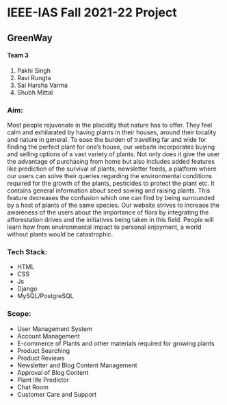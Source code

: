 # IEEE-IAS Fall 2021-22 Project

<h2>GreenWay</h2>

<h4>Team 3</h4>
<ol>
  <li>Pakhi Singh</li>
  <li>Ravi Rungta</li>
  <li>Sai Harsha Varma</li>
  <li>Shubh Mittal</li>
</ol>

<h3>Aim: </h3>
<p>
  Most people rejuvenate in the placidity that nature has to offer. They feel calm and exhilarated by having plants in their houses, around their locality and nature in general. To ease the burden of travelling far and wide for finding the perfect plant for one’s house, our website incorporates buying and selling options of a vast variety of plants. Not only does it give the user the advantage of purchasing from home but also includes added features like prediction of the survival of plants, newsletter feeds, a platform where our users can solve their queries regarding the environmental conditions required for the growth of the plants, pesticides to protect the plant etc. It contains general information about seed sowing and raising plants. This feature decreases the confusion which one can find by being surrounded by a host of plants of the same species. Our website strives to increase the awareness of the users about the importance of flora by integrating the afforestation drives and the initiatives being taken in this field. People will learn how from environmental impact to personal enjoyment, a world without plants would be catastrophic. 
</p>

<h3>Tech Stack: </h3>
<ul>
  <li>HTML</li>
  <li>CSS</li>
  <li>Js</li>
  <li>Django</li>
  <li>MySQL/PostgreSQL</li>
</ul>

<h3>Scope: </h3>
<ul>
  <li>User Management System</li>
  <li>Account Management</li>
  <li>E-commerce of Plants and other materials required for growing plants</li>
  <li>Product Searching</li>
  <li>Product Reviews</li>
  <li>Newsletter and Blog Content Management</li>
  <li>Approval of Blog Content</li>
  <li>Plant life Predictor</li>
  <li>Chat Room</li>
  <li>Customer Care and Support</li>
</ul>

